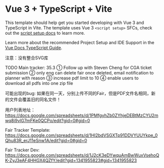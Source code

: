 # Vue 3 + TypeScript + Vite

This template should help get you started developing with Vue 3 and TypeScript in Vite. The template uses Vue 3 `<script setup>` SFCs, check out the [script setup docs](https://v3.vuejs.org/api/sfc-script-setup.html#sfc-script-setup) to learn more.

Learn more about the recommended Project Setup and IDE Support in the [Vue Docs TypeScript Guide](https://vuejs.org/guide/typescript/overview.html#project-setup).

注意：没有整合SVG库

TODO
Main tracker:
35.3
① Follow up with Steven Cheng for CGA ticket submission
② only eng can delete fair
once deleted, email notification to planner with reason
③ increase pdf limit to 10
④ enable users to download all pdfs into one zip file


可能出现的bug:
如果在同一天，分别上传不同的Fair，但是PDF文件名相同，新的文件会覆盖旧的同名文件！

用户列表地址：
https://docs.google.com/spreadsheets/d/1PMfgyhZb0ZYhjeDEBtMzCYU2mwq8i9vlG7mFKe0QCPo/edit?gid=0#gid=0

Fair Tracker Template:
https://docs.google.com/spreadsheets/d/1HI2bdVSGXTp91DDVYUUYkpe_0Qhu83R_erJ11eSnw1A/edit?gid=0#gid=0

Fair Tracker Dev:
https://docs.google.com/spreadsheets/d/1J2cK3eDYwquAmBwWuxVsehoQK-ZyJ3eAF4HHGX4QZfY/edit?gid=1341955823#gid=1341955823